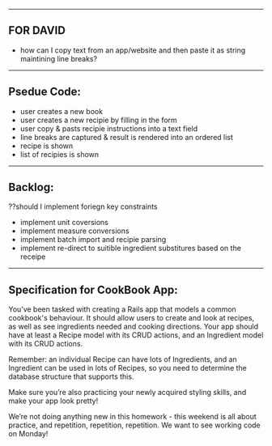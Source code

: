 ---------------------------
FOR DAVID
---------------------------
- how can I copy text from an app/website and then paste it as string maintining line breaks?


---------------------------
Psedue Code:
---------------------------
- user creates a new book
- user creates a new recipie by filling in the form
- user copy & pasts recipie instructions into a text field
- line breaks are captured & result is rendered into an ordered list
- recipe is shown
- list of recipies is shown


---------------------------
Backlog:
---------------------------

??should I implement foriegn key constraints
- implement unit coversions
- implement measure conversions
- implement batch import and recipie parsing
- implement re-direct to suitible ingredient substitures based on the receipe

---------------------------
Specification for CookBook App:
---------------------------

You’ve been tasked with creating a Rails app that models a common cookbook's behaviour. It should allow users to create and look at recipes, as well as see ingredients needed and cooking directions. Your app should have at least a Recipe model with its CRUD actions, and an Ingredient model with its CRUD actions.

Remember: an individual Recipe can have lots of Ingredients, and an Ingredient can be used in lots of Recipes, so you need to determine the database structure that supports this.

Make sure you’re also practicing your newly acquired styling skills, and make your app look pretty!

We’re not doing anything new in this homework - this weekend is all about practice, and repetition, repetition, repetition. We want to see working code on Monday!